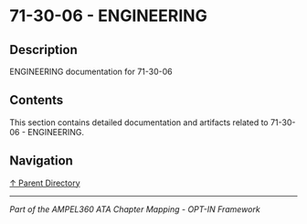 # 71-30-06 - ENGINEERING

## Description

ENGINEERING documentation for 71-30-06

## Contents

This section contains detailed documentation and artifacts related to 71-30-06 - ENGINEERING.

## Navigation

[↑ Parent Directory](../README.md)

---

*Part of the AMPEL360 ATA Chapter Mapping - OPT-IN Framework*
